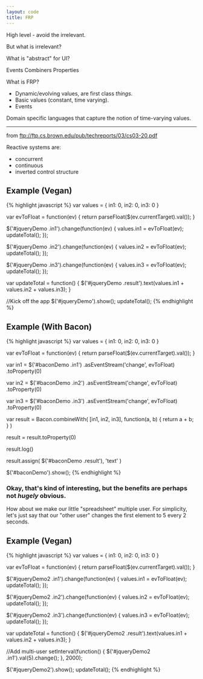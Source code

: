 ```yaml
---
layout: code
title: FRP
---
```


<script src="https://raw.github.com/raimohanska/bacon.js/master/dist/Bacon.js"> </script> 

High level - avoid the irrelevant.

But what is irrelevant?

What is "abstract" for UI?

Events
Combiners
Properties

What is FRP?
- Dynamic/evolving values, are first class _things_.
- Basic values (constant, time varying).
- Events

Domain specific languages that capture the notion of time-varying values.

---
from ftp://ftp.cs.brown.edu/pub/techreports/03/cs03-20.pdf

Reactive systems are:

- concurrent
- continuous
- inverted control structure

## Example (Vegan)

{% highlight javascript %}
var values = { in1: 0, in2: 0, in3: 0 }

var evToFloat = function(ev) {
  return parseFloat($(ev.currentTarget).val());
}

$('#jqueryDemo .in1').change(function(ev) {
  values.in1 = evToFloat(ev);
  updateTotal();
});

$('#jqueryDemo .in2').change(function(ev) {
  values.in2 = evToFloat(ev);
  updateTotal();
});

$('#jqueryDemo .in3').change(function(ev) {
  values.in3 = evToFloat(ev);
  updateTotal();
});

var updateTotal = function() {
  $('#jqueryDemo .result').text(values.in1 + values.in2 + values.in3);
}

//Kick off the app
$('#jqueryDemo').show();
updateTotal();
{% endhighlight %}

<div id="jqueryDemo" style="display: none">
<h3>My calculator</h3>
<input class="in1"/> + <input class="in2"/> + <input class="in3"/> = <span class="result"></span>
</div>


## Example (With Bacon)

{% highlight javascript %}
var values = { in1: 0, in2: 0, in3: 0 }

var evToFloat = function(ev) {
  return parseFloat($(ev.currentTarget).val());
}

var in1 = $('#baconDemo .in1')
            .asEventStream('change', evToFloat)
            .toProperty(0)

var in2 = $('#baconDemo .in2')
            .asEventStream('change', evToFloat)
            .toProperty(0)

var in3 = $('#baconDemo .in3')
            .asEventStream('change', evToFloat)
            .toProperty(0)

var result = Bacon.combineWith( [in1, in2, in3],
              function(a, b) {
                return a + b;
              }
            )

result = result.toProperty(0)

result.log()

result.assign( $('#baconDemo .result'), 'text' )

$('#baconDemo').show();
{% endhighlight %}

<div id="baconDemo" style="display: none">
<h3>My calculator</h3>
<input class="in1"/> + <input class="in2"/> + <input class="in3"/> = <span class="result"></span>
</div>


### Okay, that's kind of interesting, but the benefits are perhaps not _hugely_ obvious.

How about we make our little "spreadsheet" multiple user. For simplicity, let's just say that our "other user" changes the first element to 5 every 2 seconds.

## Example (Vegan)

{% highlight javascript %}
var values = { in1: 0, in2: 0, in3: 0 }

var evToFloat = function(ev) {
  return parseFloat($(ev.currentTarget).val());
}

$('#jqueryDemo2 .in1').change(function(ev) {
  values.in1 = evToFloat(ev);
  updateTotal();
});

$('#jqueryDemo2 .in2').change(function(ev) {
  values.in2 = evToFloat(ev);
  updateTotal();
});

$('#jqueryDemo2 .in3').change(function(ev) {
  values.in3 = evToFloat(ev);
  updateTotal();
});

var updateTotal = function() {
  $('#jqueryDemo2 .result').text(values.in1 + values.in2 + values.in3);
}

//Add multi-user
setInterval(function() {
  $('#jqueryDemo2 .in1').val(5).change();
}, 2000);

$('#jqueryDemo2').show();
updateTotal();
{% endhighlight %}

<div id="jqueryDemo2" style="display: none">
<h3>My calculator</h3>
<input class="in1"/> + <input class="in2"/> + <input class="in3"/> = <span class="result"></span>
</div>
